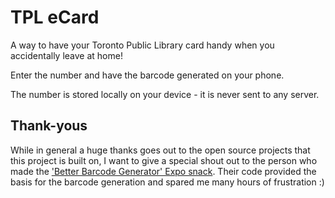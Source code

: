 # TPL eCard

A way to have your Toronto Public Library card handy when you accidentally leave at home!

Enter the number and have the barcode generated on your phone.

The number is stored locally on your device - it is never sent to any server.

## Thank-yous

While in general a huge thanks goes out to the open source projects that this project is built on, I want to give a special shout out to the person who made the ['Better Barcode Generator' Expo snack](https://snack.expo.dev/@wodin/better-barcode-generator). Their code provided the basis for the barcode generation and spared me many hours of frustration :)